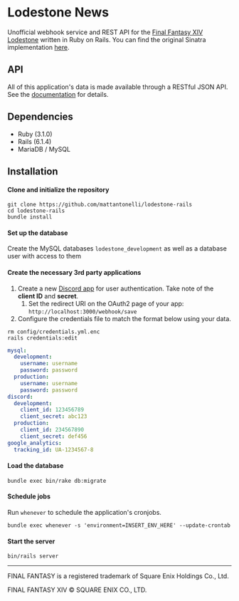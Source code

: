 # Lodestone News

Unofficial webhook service and REST API for the [Final Fantasy XIV Lodestone](https://na.finalfantasyxiv.com/lodestone/) written in Ruby on Rails. You can find the original Sinatra implementation [here](https://github.com/mattantonelli/lodestone).

## API

All of this application's data is made available through a RESTful JSON API. See the [documentation](http://na.lodestonenews.com/docs) for details.

## Dependencies
* Ruby (3.1.0)
* Rails (6.1.4)
* MariaDB / MySQL

## Installation
#### Clone and initialize the repository
```
git clone https://github.com/mattantonelli/lodestone-rails
cd lodestone-rails
bundle install
```

#### Set up the database
Create the MySQL databases `lodestone_development` as well as a database user with access to them

#### Create the necessary 3rd party applications
1. Create a new [Discord app](https://discord.com/developers/applications/) for user authentication. Take note of the **client ID** and **secret**.
    1. Set the redirect URI on the OAuth2 page of your app: `http://localhost:3000/webhook/save`
2. Configure the credentials file to match the format below using your data.
```
rm config/credentials.yml.enc
rails credentials:edit
```
```yml
mysql:
  development:
    username: username
    password: password
  production:
    username: username
    password: password
discord:
  development:
    client_id: 123456789
    client_secret: abc123
  production:
    client_id: 234567890
    client_secret: def456
google_analytics:
  tracking_id: UA-1234567-8
```

#### Load the database
```
bundle exec bin/rake db:migrate
```

#### Schedule jobs
Run `whenever` to schedule the application's cronjobs.

```
bundle exec whenever -s 'environment=INSERT_ENV_HERE' --update-crontab
```

#### Start the server
```
bin/rails server
```

---

FINAL FANTASY is a registered trademark of Square Enix Holdings Co., Ltd.

FINAL FANTASY XIV © SQUARE ENIX CO., LTD.

